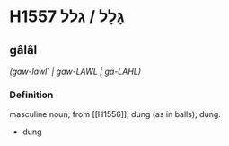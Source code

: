 # H1557 גָּלָל / גלל

## gâlâl

_(gaw-lawl' | ɡaw-LAWL | ɡa-LAHL)_

### Definition

masculine noun; from [[H1556]]; dung (as in balls); dung.

- dung
